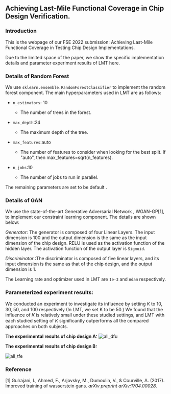 ## Achieving Last-Mile Functional Coverage in Chip Design Verification.

### Introduction

This is the webpage of our FSE 2022 submission: Achieving Last-Mile Functional Coverage in Testing Chip Design Implementations.

 Due to the limited space of the paper, we show the specific implementation details and parameter experiment results of LMT here.

### Details of Random Forest
We use `sklearn.ensemble.RandomForestClassifier` to implement the random forest component. The main hyperparameters used in LMT are as follows:

- `n_estimators`: 10
  - The number of trees in the forest.

- `max_depth`:24
  - The maximum depth of the tree. 

- `max_features`:auto
  - The number of features to consider when looking for the best split. If "auto", then max_features=sqrt(n_features).

- `n_jobs`:10
  - The number of jobs to run in parallel. 

The remaining parameters are set to be default .

### Details of GAN

We use  the state-of-the-art Generative Adversarial Network , WGAN-GP[1],  to implement our constraint learning component. The details are shown below: 

*Generator*: The generator is composed of four Linear Layers. The input dimension is 100 and the output dimension is the same as the input dimension of the chip design. RELU is used as the activation function of the hidden layer. The activation function of the output layer is `Sigmoid`.

*Discriminator* :The discriminator is composed of five linear layers, and its input dimension is the same as that of the chip design, and the output dimension is 1.

The Learning rate and optimizer used in LMT are `1e-3` and `Adam` respectively. 

### Parameterized experiment results:

We conducted an experiment to investigate its influence by setting 𝐾 to 10, 30, 50, and 100 respectively (In LMT, we set K to be 50.) We found that the influence of 𝐾 is relatively small under these studied settings, and LMT with each studied setting of
𝐾 significantly outperforms all the compared approaches on both subjects.

**The experimental results of chip design A:**
![all_dfu](https://user-images.githubusercontent.com/74804893/142853519-6dcf8f70-2307-4873-95f9-7ffd21aa7343.png)

**The experimental results of chip design B:**

![all_tfe](https://user-images.githubusercontent.com/74804893/142853753-b6244307-7d0e-4771-b81d-9aaf3fb71192.png)

### Reference
[1] Gulrajani, I., Ahmed, F., Arjovsky, M., Dumoulin, V., & Courville, A. (2017). Improved training of wasserstein gans. *arXiv preprint arXiv:1704.00028*.
